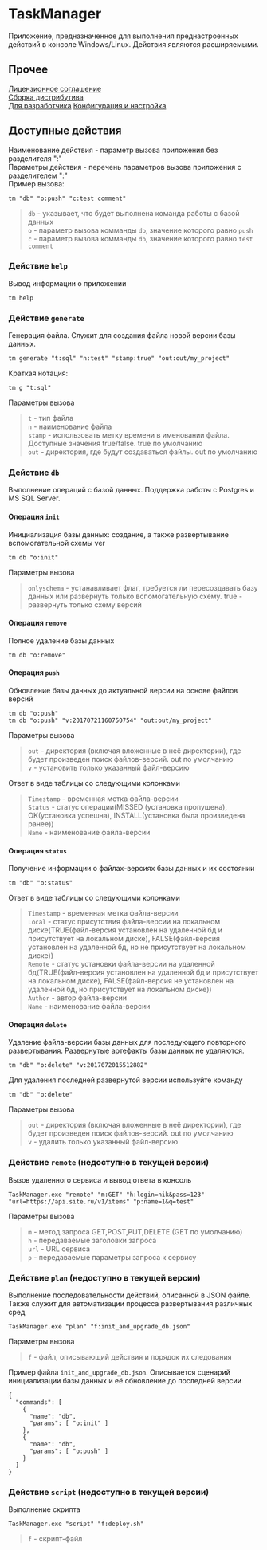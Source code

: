 # TaskManager
Приложение, предназначенное для выполнения преднастроенных действий в консоле Windows/Linux. Действия являются расширяемыми.
## Прочее
[Лицензионное соглашение](LICENSE.md)  
[Сборка дистрибутива](DISTRIB.md)  
[Для разработчика](DEV.md)
[Конфигурация и настройка](CONF.md)
## Доступные действия
Наименование действия - параметр вызова приложения без разделителя ":"   
Параметры действия - перечень параметров вызова приложения с разделителем ":"   
Пример вызова:
```
tm "db" "o:push" "c:test comment"
```
>`db` - указывает, что будет выполнена команда работы с базой данных  
>`o` - параметр вызова комманды `db`, значение которого равно `push`  
>`c` - параметр вызова комманды `db`, значение которого равно `test comment`  
### Действие `help`
Вывод информации о приложении
```
tm help
```
### Действие `generate`
Генерация файла. Служит для создания файла новой версии базы данных.
```
tm generate "t:sql" "n:test" "stamp:true" "out:out/my_project"
```
 Краткая нотация:
```
tm g "t:sql"
```
Параметры вызова   
>`t` - тип файла   
>`n` - наименование файла   
>`stamp` - использовать метку времени в именовании файла. Доступные значения true/false. true по умолчанию  
>`out` - директория, где будут создаваться файлы. out по умолчанию 
### Действие `db` 
Выполнение операций с базой данных. Поддержка работы с Postgres и MS SQL Server.
#### Операция `init`
Инициализация базы данных: создание, а также развертывание вспомогательной схемы ver
```
tm db "o:init"
```
Параметры вызова   
>`onlyschema` - устанавливает флаг, требуется ли пересоздавать базу данных или развернуть только вспомогательную схему. true - развернуть только схему версий 
#### Операция `remove`
Полное удаление базы данных
```
tm db "o:remove"
```
#### Операция `push`
Обновление базы данных до актуальной версии на основе файлов версий
```
tm db "o:push"
tm db "o:push" "v:20170721160750754" "out:out/my_project"
```
Параметры вызова     
>`out` - директория (включая вложенные в неё директории), где будет произведен поиск файлов-версий. out по умолчанию   
>`v` - установить только указанный файл-версию   

Ответ в виде таблицы со следующими колонками 
>`Timestamp` - временная метка файла-версии   
>`Status` - статус операции(MISSED (установка пропущена), OK(установка успешна), INSTALL(установка была произведена ранее))  
>`Name` - наименование файла-версии  
#### Операция `status`
Получение информации о файлах-версиях базы данных и их состоянии
```
tm "db" "o:status"
```
Ответ в виде таблицы со следующими колонками 
>`Timestamp` - временная метка файла-версии   
>`Local` - статус присутствия файла-версии на локальном диске(TRUE(файл-версия установлен на удаленной бд и присутствует на локальном диске), FALSE(файл-версия установлен на удаленной бд, но не присутствует на локальном диске))    
>`Remote` - статус установки файла-версии на удаленной бд(TRUE(файл-версия установлен на удаленной бд и присутствует на локальном диске), FALSE(файл-версия не установлен на удаленной бд, но присутствует на локальном диске))  
>`Author` - автор файла-версии  
>`Name` - наименование файла-версии 
#### Операция `delete`
Удаление файла-версии базы данных для последующего повторного развертывания. Развернутые артефакты базы данных не удаляются.
```
tm "db" "o:delete" "v:2017072015512882"
```
Для удаления последней развернутой версии используйте команду
```
tm "db" "o:delete"
```
Параметры вызова   
>`out` - директория (включая вложенные в неё директории), где будет произведен поиск файлов-версий. out по умолчанию   
>`v` - удалить только указанный файл-версию   
### Действие `remote` (недоступно в текущей версии)
Вызов удаленного сервиса и вывод ответа в консоль
```
TaskManager.exe "remote" "m:GET" "h:login=nik&pass=123" "url=https://api.site.ru/v1/items" "p:name=1&q=test"
```
Параметры вызова   
>`m` - метод запроса GET,POST,PUT,DELETE (GET по умолчанию)   
>`h` - передаваемые заголовки запроса   
>`url` - URL сервиса  
>`p` - передаваемые параметры запроса к сервису  
### Действие `plan` (недоступно в текущей версии)
Выполнение последовательности действий, описанной в JSON файле. Также служит для автоматизации процесса развертывания различных сред
```
TaskManager.exe "plan" "f:init_and_upgrade_db.json"
```
Параметры вызова   
>`f` - файл, описывающий действия и порядок их следования   

Пример файла `init_and_upgrade_db.json`. Описывается сценарий инициализации базы данных и её обновление до последней версии
```
{
  "commands": [
    {
      "name": "db",
      "params": [ "o:init" ]
    },
    {
      "name": "db",
      "params": [ "o:push" ]
    }
  ]
}
```
### Действие `script` (недоступно в текущей версии)
Выполнение скрипта
```
TaskManager.exe "script" "f:deploy.sh"
```
>`f` - скрипт-файл 